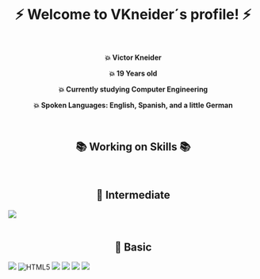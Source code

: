 <div align="center"> <h1> ⚡ Welcome to  VKneider´s profile! ⚡</h1> </div>
<br> 
<p align="center"> <b>💥 Victor Kneider</p> 
<p align="center">💥 19 Years old</p> 
<p align="center">💥 Currently studying Computer Engineering</p> 
<p align="center">💥 Spoken Languages: English, Spanish, and a little German </b></p> 
<br>
<div align="center"> <h2> 📚 Working on Skills 📚</h2> </div>
<br>
<h2 align="center"> 💢 Intermediate</h2>

![](https://img.shields.io/badge/C-00599C?style=for-the-badge&logo=c&logoColor=white)
<br><br>
<h2 align="center" > 💢 Basic</h2>

![](https://img.shields.io/badge/Java-ED8B00?style=for-the-badge&logo=java&logoColor=white) 
![HTML5](https://img.shields.io/badge/HTML5-E34F26?style=for-the-badge&logo=html5&logoColor=white) 
![](https://img.shields.io/badge/CSS3-1572B6?style=for-the-badge&logo=css3&logoColor=white)
![](https://img.shields.io/badge/JavaScript-323330?style=for-the-badge&logo=javascript&logoColor=F7DF1E)
![](https://img.shields.io/badge/Python-FFD43B?style=for-the-badge&logo=python&logoColor=blue)
![](https://img.shields.io/badge/GIT-E44C30?style=for-the-badge&logo=git&logoColor=white)

